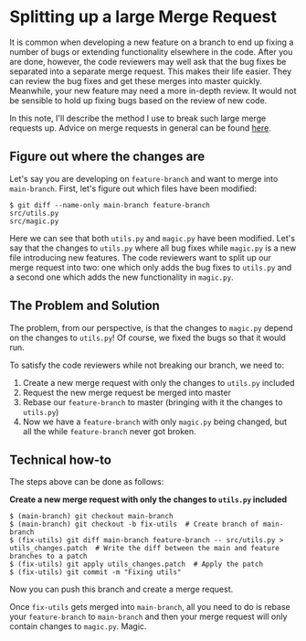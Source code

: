 # Splitting up a large Merge Request

It is common when developing a new feature on a branch to end up fixing a
number of bugs or extending functionality elsewhere in the code. After you are
done, however, the code reviewers may well ask that the bug fixes be separated
into a separate merge request. This makes their life easier. They can review
the bug fixes and get these merges into master quickly. Meanwhile, your new
feature may need a more in-depth review. It would not be sensible to hold up
fixing bugs based on the review of new code.

In this note, I'll describe the method I use to break such large merge requests up. Advice on merge requests in general can be found [here](https://docs.gitlab.com/ee/user/project/merge_requests/creating_merge_requests.html).

## Figure out where the changes are

Let's say you are developing on `feature-branch` and want to merge into `main-branch`. First, let's figure out which files have been modified:

```
$ git diff --name-only main-branch feature-branch
src/utils.py
src/magic.py
```

Here we can see that both `utils.py` and `magic.py` have been modified. Let's
say that the changes to `utils.py` where all bug fixes while `magic.py` is a
new file introducing new features. The code reviewers want to split up our
merge request into two: one which only adds the bug fixes to `utils.py` and a
second one which adds the new functionality in `magic.py`.

## The Problem and Solution
The problem, from our perspective, is that the changes to `magic.py` depend on
the changes to `utils.py`! Of course, we fixed the bugs so that it would run.

To satisfy the code reviewers while not breaking our branch, we need to:

1. Create a new merge request with only the changes to `utils.py` included
2. Request the new merge request be merged into master
3. Rebase our `feature-branch` to master (bringing with it the changes to `utils.py`)
4. Now we have a `feature-branch` with only `magic.py` being changed, but all the while `feature-branch` never got broken.

## Technical how-to

The steps above can be done as follows:

**Create a new merge request with only the changes to `utils.py` included**
```
$ (main-branch) git checkout main-branch
$ (main-branch) git checkout -b fix-utils  # Create branch of main-branch
$ (fix-utils) git diff main-branch feature-branch -- src/utils.py > utils_changes.patch  # Write the diff between the main and feature branches to a patch
$ (fix-utils) git apply utils_changes.patch  # Apply the patch
$ (fix-utils) git commit -m "Fixing utils"
```
Now you can push this branch and create a merge request.

Once `fix-utils` gets merged into `main-branch`, all you need to do is rebase your `feature-branch` to `main-branch` and then your merge request will only contain changes to `magic.py`. Magic.

